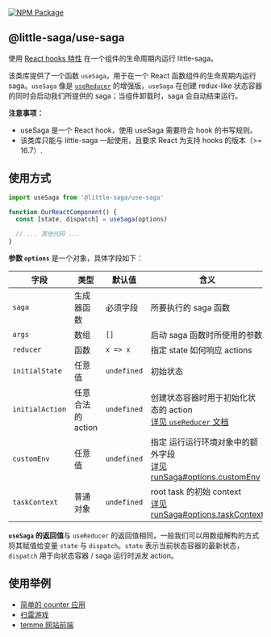 [![NPM Package](https://img.shields.io/npm/v/@little-saga/use-saga.svg?style=flat-square)](https://www.npmjs.org/package/@little-saga/use-saga)

## @little-saga/use-saga

使用 [React hooks 特性](https://reactjs.org/docs/hooks-intro.html) 在一个组件的生命周期内运行 little-saga。

该类库提供了一个函数 `useSaga`，用于在一个 React 函数组件的生命周期内运行 saga。`useSaga` 像是 [`useReducer`](https://reactjs.org/docs/hooks-reference.html#usereducer) 的增强版，`useSaga` 在创建 redux-like 状态容器的同时会启动我们所提供的 saga；当组件卸载时，saga 会自动结束运行。

**注意事项：**

- useSaga 是一个 React hook，使用 useSaga 需要符合 hook 的书写规则。
- 该类库只能与 little-saga 一起使用，且要求 React 为支持 hooks 的版本（>= 16.7）.

## 使用方式

```jsx
import useSaga from '@little-saga/use-saga'

function OurReactComponent() {
  const [state, dispatch] = useSaga(options)

  // ... 其他代码 ...
}
```

**参数 `options`** 是一个对象，具体字段如下：

| 字段            | 类型              | 默认值      | 含义                                                                                                                                    |
| --------------- | ----------------- | ----------- | --------------------------------------------------------------------------------------------------------------------------------------- |
| `saga`          | 生成器函数        | 必须字段    | 所要执行的 saga 函数                                                                                                                    |
| `args`          | 数组              | `[]`        | 启动 saga 函数时所使用的参数                                                                                                            |
| `reducer`       | 函数              | `x => x`    | 指定 state 如何响应 actions                                                                                                             |
| `initialState`  | 任意值            | `undefined` | 初始状态                                                                                                                                |
| `initialAction` | 任意合法的 action | `undefined` | 创建状态容器时用于初始化状态的 action<br/>[详见 `useReducer` 文档](https://reactjs.org/docs/hooks-reference.html#lazy-initialization-1) |
| `customEnv`     | 任意值            | `undefined` | 指定 运行运行环境对象中的额外字段 <br/>[详见 runSaga#options.customEnv](https://github.com/little-saga/little-saga#runsaga)             |
| `taskContext`   | 普通对象          | `undefined` | root task 的初始 context <br/>[详见 runSaga#options.taskContext](https://github.com/little-saga/little-saga#runsaga)                    |

**`useSaga` 的返回值**与 `useReducer` 的返回值相同，一般我们可以用数组解构的方式将其赋值给变量 `state` 与 `dispatch`。`state` 表示当前状态容器的最新状态，`dispatch` 用于向状态容器 / saga 运行时派发 action。

## 使用举例

* [简单的 counter 应用](https://stackblitz.com/edit/simple-use-saga-example?embed=1&file=index.js)
* [扫雷游戏](https://github.com/shinima/minesweeper)
* [temme 网站前端](https://github.com/shinima/temme/tree/master/packages/website-frontend)
